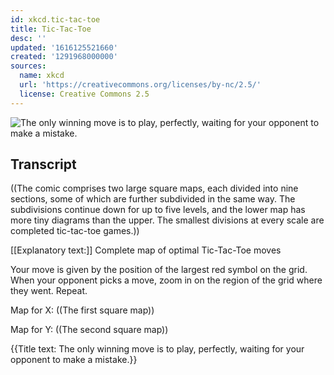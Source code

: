 ```yaml
---
id: xkcd.tic-tac-toe
title: Tic-Tac-Toe
desc: ''
updated: '1616125521660'
created: '1291968000000'
sources:
  name: xkcd
  url: 'https://creativecommons.org/licenses/by-nc/2.5/'
  license: Creative Commons 2.5
---
```

![The only winning move is to play, perfectly, waiting for your opponent to make a mistake.](https://imgs.xkcd.com/comics/tic_tac_toe.png)

## Transcript
((The comic comprises two large square maps, each divided into nine sections, some of which are further subdivided in the same way.  The subdivisions continue down for up to five levels, and the lower map has more tiny diagrams than the upper. The smallest divisions at every scale are completed tic-tac-toe games.))

[[Explanatory text:]]
Complete map of optimal Tic-Tac-Toe moves

Your move is given by the position of the largest red symbol on the grid. When your opponent picks a move, zoom in on the region of the grid where they went. Repeat.

Map for X:
((The first square map))

Map for Y:
((The second square map))

{{Title text: The only winning move is to play, perfectly, waiting for your opponent to make a mistake.}}
